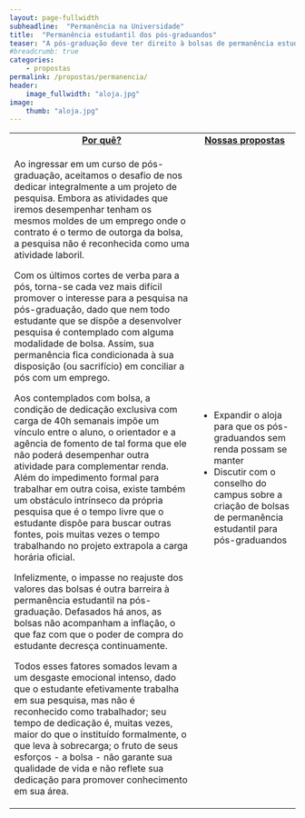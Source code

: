 ```yaml
---
layout: page-fullwidth
subheadline:  "Permanência na Universidade"
title:  "Permanência estudantil dos pós-graduandos"
teaser: "A pós-graduação deve ter direito à bolsas de permanência estudantil também!"
#breadcrumb: true
categories:
    - propostas
permalink: /propostas/permanencia/
header:
    image_fullwidth: "aloja.jpg"
image:
    thumb: "aloja.jpg"
---
```

<table style="width: 100%">
    <tr>
        <td><b><u><center>Por quê?</center></u></b></td><td><b><u><center>Nossas propostas</center></u></b></td>
    </tr><tr>
        <td><p> Ao ingressar em um curso de pós-graduação, aceitamos o desafio de nos dedicar integralmente a um projeto de pesquisa. Embora as atividades que iremos desempenhar tenham os mesmos moldes de um emprego onde o contrato é o termo de outorga da bolsa, a pesquisa não é reconhecida como uma atividade laboril. </p>
        <p> Com os últimos cortes de verba para a pós, torna-se cada vez mais difícil promover o interesse para a pesquisa na pós-graduação, dado que nem todo estudante que se dispõe a desenvolver pesquisa é contemplado com alguma modalidade de bolsa. Assim, sua permanência fica condicionada à sua disposição (ou sacrifício) em conciliar a pós com um emprego. </p>
        <p> Aos contemplados com bolsa, a condição de dedicação exclusiva com carga de 40h semanais impõe um vínculo entre o aluno, o orientador e a agência de fomento de tal forma que ele não poderá desempenhar outra atividade para complementar renda. Além do impedimento formal para trabalhar em outra coisa, existe também um  obstáculo intrínseco da própria pesquisa que é o tempo livre que o estudante dispõe para buscar outras fontes, pois muitas vezes o tempo trabalhando no projeto extrapola a carga horária oficial. </p> 
        <p> Infelizmente, o impasse no reajuste dos valores das bolsas é outra barreira à permanência estudantil na pós-graduação. Defasados há anos, as bolsas não acompanham a inflação, o que faz com que o poder de compra do estudante decresça continuamente. </p>
        <p> Todos esses fatores somados levam a um desgaste emocional intenso, dado que o estudante efetivamente trabalha em sua pesquisa, mas não é reconhecido como trabalhador; seu tempo de dedicação é, muitas vezes, maior do que o instituído formalmente, o que leva à sobrecarga; o fruto de seus esforços - a bolsa - não garante sua qualidade de vida e não reflete sua dedicação para promover conhecimento em sua área. 
        </p>
        </td><td>
            <p><ul>
                <li>Expandir o aloja para que os pós-graduandos sem renda possam se manter</li>
                <li>Discutir com o conselho do campus sobre a criação de bolsas de permanência estudantil para pós-graduandos</li>
            </ul></p>
        </td>
    </tr>
</table>
